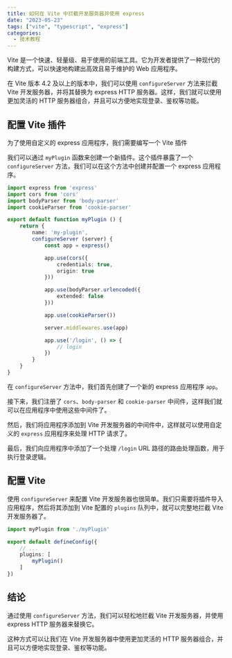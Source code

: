 ```yaml
---
title: 如何在 Vite 中拦截开发服务器并使用 express
date: "2023-05-23"
tags: ["vite", "typescript", "express"]
categories:
  - 技术教程
---
```



Vite 是一个快速、轻量级、易于使用的前端工具。它为开发者提供了一种现代的构建方式，可以快速地构建出高效且易于维护的 Web 应用程序。

在 Vite 版本 4.2 及以上的版本中，我们可以使用 `configureServer` 方法来拦截 Vite 开发服务器，并将其替换为 express HTTP 服务器。这样，我们就可以使用更加灵活的 HTTP 服务器组合，并且可以方便地实现登录、鉴权等功能。

## 配置 Vite 插件

为了使用自定义的 express 应用程序，我们需要编写一个 Vite 插件

我们可以通过 `myPlugin` 函数来创建一个新插件。这个插件暴露了一个 `configureServer` 方法，我们可以在这个方法中创建并配置一个 express 应用程序。

```ts
import express from 'express'
import cors from 'cors'
import bodyParser from 'body-parser'
import cookieParser from 'cookie-parser'

export default function myPlugin () {
    return {
        name: 'my-plugin',
        configureServer (server) {
            const app = express()

            app.use(cors({
                credentials: true,
                origin: true
            }))

            app.use(bodyParser.urlencoded({
                extended: false
            }))

            app.use(cookieParser())

            server.middlewares.use(app)

            app.use('/login', () => {
                // login
            })
        }
    }
}
```

在 `configureServer` 方法中，我们首先创建了一个新的 express 应用程序 `app`。

接下来，我们注册了 `cors`、`body-parser` 和 `cookie-parser` 中间件，这样我们就可以在应用程序中使用这些中间件了。

然后，我们将应用程序添加到 Vite 开发服务器的中间件中，这样就可以使用自定义的 `express` 应用程序来处理 HTTP 请求了。

最后，我们向应用程序中添加了一个处理 `/login` URL 路径的路由处理函数，用于执行登录逻辑。

## 配置 Vite

使用 `configureServer` 来配置 Vite 开发服务器也很简单。我们只需要将插件导入应用程序，然后将其添加到 Vite 配置的 `plugins` 队列中，就可以完整地拦截 Vite 开发服务器了。

```ts
import myPlugin from './myPlugin'

export default defineConfig({
    // ...
    plugins: [
        myPlugin()
    ]
})
```

## 结论

通过使用 `configureServer` 方法，我们可以轻松地拦截 Vite 开发服务器，并使用 express HTTP 服务器来替换它。

这种方式可以让我们在 Vite 开发服务器中使用更加灵活的 HTTP 服务器组合，并且可以方便地实现登录、鉴权等功能。